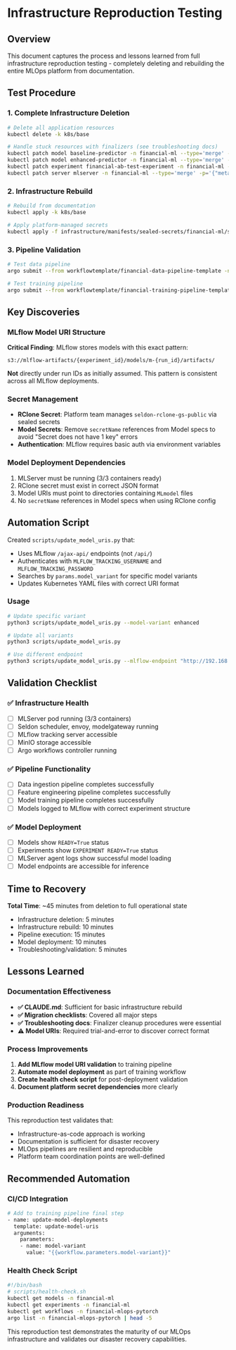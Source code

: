 # Infrastructure Reproduction Testing

## Overview

This document captures the process and lessons learned from full infrastructure reproduction testing - completely deleting and rebuilding the entire MLOps platform from documentation.

## Test Procedure

### 1. Complete Infrastructure Deletion
```bash
# Delete all application resources
kubectl delete -k k8s/base

# Handle stuck resources with finalizers (see troubleshooting docs)
kubectl patch model baseline-predictor -n financial-ml --type='merge' -p='{"metadata":{"finalizers":null}}' 2>/dev/null || true
kubectl patch model enhanced-predictor -n financial-ml --type='merge' -p='{"metadata":{"finalizers":null}}' 2>/dev/null || true
kubectl patch experiment financial-ab-test-experiment -n financial-ml --type='merge' -p='{"metadata":{"finalizers":null}}' 2>/dev/null || true
kubectl patch server mlserver -n financial-ml --type='merge' -p='{"metadata":{"finalizers":null}}' 2>/dev/null || true
```

### 2. Infrastructure Rebuild
```bash
# Rebuild from documentation
kubectl apply -k k8s/base

# Apply platform-managed secrets
kubectl apply -f infrastructure/manifests/sealed-secrets/financial-ml/seldon-rclone-sealed-secret.yaml
```

### 3. Pipeline Validation
```bash
# Test data pipeline
argo submit --from workflowtemplate/financial-data-pipeline-template -n financial-mlops-pytorch

# Test training pipeline
argo submit --from workflowtemplate/financial-training-pipeline-template -p model-variant=baseline -n financial-mlops-pytorch
```

## Key Discoveries

### MLflow Model URI Structure
**Critical Finding**: MLflow stores models with this exact pattern:
```
s3://mlflow-artifacts/{experiment_id}/models/m-{run_id}/artifacts/
```

**Not** directly under run IDs as initially assumed. This pattern is consistent across all MLflow deployments.

### Secret Management
- **RClone Secret**: Platform team manages `seldon-rclone-gs-public` via sealed secrets
- **Model Secrets**: Remove `secretName` references from Model specs to avoid "Secret does not have 1 key" errors
- **Authentication**: MLflow requires basic auth via environment variables

### Model Deployment Dependencies
1. MLServer must be running (3/3 containers ready)
2. RClone secret must exist in correct JSON format
3. Model URIs must point to directories containing `MLmodel` files
4. No `secretName` references in Model specs when using RClone config

## Automation Script

Created `scripts/update_model_uris.py` that:
- Uses MLflow `/ajax-api/` endpoints (not `/api/`)
- Authenticates with `MLFLOW_TRACKING_USERNAME` and `MLFLOW_TRACKING_PASSWORD`
- Searches by `params.model_variant` for specific model variants
- Updates Kubernetes YAML files with correct URI format

### Usage
```bash
# Update specific variant
python3 scripts/update_model_uris.py --model-variant enhanced

# Update all variants
python3 scripts/update_model_uris.py

# Use different endpoint
python3 scripts/update_model_uris.py --mlflow-endpoint "http://192.168.1.203:5000"
```

## Validation Checklist

### ✅ Infrastructure Health
- [ ] MLServer pod running (3/3 containers)
- [ ] Seldon scheduler, envoy, modelgateway running
- [ ] MLflow tracking server accessible
- [ ] MinIO storage accessible
- [ ] Argo workflows controller running

### ✅ Pipeline Functionality
- [ ] Data ingestion pipeline completes successfully
- [ ] Feature engineering pipeline completes successfully  
- [ ] Model training pipeline completes successfully
- [ ] Models logged to MLflow with correct experiment structure

### ✅ Model Deployment
- [ ] Models show `READY=True` status
- [ ] Experiments show `EXPERIMENT READY=True` status
- [ ] MLServer agent logs show successful model loading
- [ ] Model endpoints are accessible for inference

## Time to Recovery

**Total Time**: ~45 minutes from deletion to full operational state
- Infrastructure deletion: 5 minutes
- Infrastructure rebuild: 10 minutes  
- Pipeline execution: 15 minutes
- Model deployment: 10 minutes
- Troubleshooting/validation: 5 minutes

## Lessons Learned

### Documentation Effectiveness
- **✅ CLAUDE.md**: Sufficient for basic infrastructure rebuild
- **✅ Migration checklists**: Covered all major steps
- **✅ Troubleshooting docs**: Finalizer cleanup procedures were essential
- **⚠️ Model URIs**: Required trial-and-error to discover correct format

### Process Improvements
1. **Add MLflow model URI validation** to training pipeline
2. **Automate model deployment** as part of training workflow
3. **Create health check script** for post-deployment validation
4. **Document platform secret dependencies** more clearly

### Production Readiness
This reproduction test validates that:
- Infrastructure-as-code approach is working
- Documentation is sufficient for disaster recovery
- MLOps pipelines are resilient and reproducible
- Platform team coordination points are well-defined

## Recommended Automation

### CI/CD Integration
```bash
# Add to training pipeline final step
- name: update-model-deployments
  template: update-model-uris
  arguments:
    parameters:
    - name: model-variant
      value: "{{workflow.parameters.model-variant}}"
```

### Health Check Script
```bash
#!/bin/bash
# scripts/health-check.sh
kubectl get models -n financial-ml
kubectl get experiments -n financial-ml  
kubectl get workflows -n financial-mlops-pytorch
argo list -n financial-mlops-pytorch | head -5
```

This reproduction test demonstrates the maturity of our MLOps infrastructure and validates our disaster recovery capabilities.